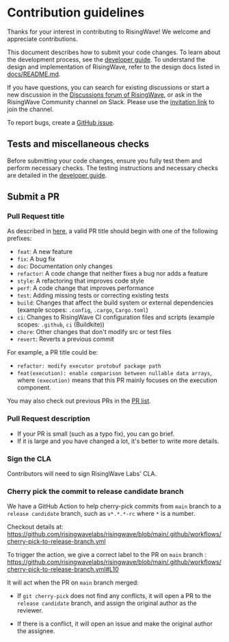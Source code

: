 # Contribution guidelines

Thanks for your interest in contributing to RisingWave! We welcome and appreciate contributions.

This document describes how to submit your code changes. To learn about the development process, see the [developer guide](docs/developer-guide.md). To understand the design and implementation of RisingWave, refer to the design docs listed in [docs/README.md](docs/README.md).

If you have questions, you can search for existing discussions or start a new discussion in the [Discussions forum of RisingWave](https://github.com/risingwavelabs/risingwave/discussions), or ask in the RisingWave Community channel on Slack. Please use the [invitation link](https://risingwave.com/slack) to join the channel.

To report bugs, create a [GitHub issue](https://github.com/risingwavelabs/risingwave/issues/new/choose).

<!-- toc -->

## Tests and miscellaneous checks

Before submitting your code changes, ensure you fully test them and perform necessary checks. The testing instructions and necessary checks are detailed in the [developer guide](docs/developer-guide.md#test-your-code-changes).

## Submit a PR

### Pull Request title

As described in [here](https://github.com/commitizen/conventional-commit-types/blob/master/index.json), a valid PR title should begin with one of the following prefixes:

- `feat`: A new feature
- `fix`: A bug fix
- `doc`: Documentation only changes
- `refactor`: A code change that neither fixes a bug nor adds a feature
- `style`: A refactoring that improves code style
- `perf`: A code change that improves performance
- `test`: Adding missing tests or correcting existing tests
- `build`: Changes that affect the build system or external dependencies (example scopes: `.config`, `.cargo`, `Cargo.toml`)
- `ci`: Changes to RisingWave CI configuration files and scripts (example scopes: `.github`, `ci` (Buildkite))
- `chore`: Other changes that don't modify src or test files
- `revert`: Reverts a previous commit

For example, a PR title could be:

- `refactor: modify executor protobuf package path`
- `feat(execution): enable comparison between nullable data arrays`, where `(execution)` means that this PR mainly focuses on the execution component.

You may also check out previous PRs in the [PR list](https://github.com/risingwavelabs/risingwave/pulls).

### Pull Request description

- If your PR is small (such as a typo fix), you can go brief.
- If it is large and you have changed a lot, it's better to write more details.

### Sign the CLA

Contributors will need to sign RisingWave Labs' CLA.

### Cherry pick the commit to release candidate branch
We have a GitHub Action to help cherry-pick commits from `main` branch to a `release candidate` branch, such as `v*.*.*-rc` where `*` is a number.

Checkout details at: <https://github.com/risingwavelabs/risingwave/blob/main/.github/workflows/cherry-pick-to-release-branch.yml>

To trigger the action, we give a correct label to the PR on `main` branch :
<https://github.com/risingwavelabs/risingwave/blob/main/.github/workflows/cherry-pick-to-release-branch.yml#L10>

It will act when the PR on `main` branch merged:
- If `git cherry-pick` does not find any conflicts, it will open a PR to the `release candidate` branch, and assign the original author as the reviewer.

- If there is a conflict, it will open an issue and make the original author the assignee.
